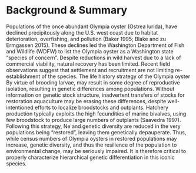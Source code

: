 # Background & Summary

Populations of the once abundant Olympia oyster (Ostrea lurida), have declined precipitously along the U.S. west coast due to habitat deterioration, overfishing, and pollution (Baker 1995; Blake and zu Ermgassen 2015). These declines led the Washington Department of Fish and Wildlife (WDFW) to list the Olympia oyster as a Washington state “species of concern”. Despite reductions in wild harvest due to a lack of commercial viability, natural recovery has been limited. Recent field observations suggest that settlement and recruitment are not limiting re-establishment of the species. The life history strategy of the Olympia oyster By virtue of brooding larvae, may result in some degree of reproductive isolation, resulting in genetic differences among populations. Without information on genetic stock structure, inadvertent transfers of stocks for restoration aquaculture may be erasing these differences, despite well-intentioned efforts to localize broodstocks and outplants. Hatchery production typically exploits the high fecundities of marine bivalves, using few broodstock to produce large numbers of outplants (Saavedra 1997). Following this strategy, Ne and genetic diversity are reduced in the very populations being “restored”, leaving them genetically depauperate. Thus, while census numbers of Olympia oysters in restored populations may increase, genetic diversity, and thus the resilience of the population to environmental change, may be seriously impaired. It is therefore critical to properly characterize hierarchical genetic differentiation in this iconic species. 
